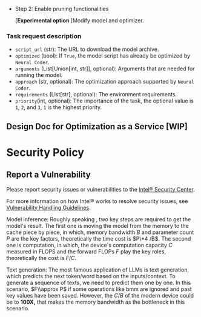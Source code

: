 - Step 2: Enable pruning functionalities 

     \[**Experimental option** \]Modify model and optimizer.


### Task request description

- `script_url` (str): The URL to download the model archive.
- `optimized` (bool): If `True`, the model script has already be optimized by `Neural Coder`.
- `arguments` (List\[Union\[int, str\]\], optional): Arguments that are needed for running the model.
- `approach` (str, optional): The optimization approach supported by `Neural Coder`.
- `requirements` (List\[str\], optional): The environment requirements.
- `priority`(int, optional): The importance of the task, the optional value is `1`, `2`, and `3`, `1` is the highest priority. <!--- Can not represent how many workers to use. -->

## Design Doc for Optimization as a Service \[WIP\]

# Security Policy

## Report a Vulnerability

Please report security issues or vulnerabilities to the [Intel® Security Center].

For more information on how Intel® works to resolve security issues, see
[Vulnerability Handling Guidelines].

[intel® security center]: https://www.intel.com/security
[vulnerability handling guidelines]: https://www.intel.com/content/www/us/en/security-center/vulnerability-handling-guidelines.html


Model inference: Roughly speaking , two key steps are required to get the model's result. The first one is moving the model from the memory to the cache piece by piece, in which, memory bandwidth $B$ and parameter count $P$ are the key factors, theoretically the time cost is  $P\*4 /B$. The second one is  computation, in which, the device's computation capacity  $C$  measured in FLOPS and the forward FLOPs $F$ play the key roles, theoretically the cost is $F/C$.

Text generation:  The most famous application of LLMs is text generation, which predicts the next token/word  based on the inputs/context. To generate a sequence of texts, we need to predict them one by one. In this scenario,  $F\\approx P$  if some operations like bmm are ignored and past key values have been saved. However, the  $C/B$ of the modern device could be to **100X,** that makes the memory bandwidth as the bottleneck in this scenario.